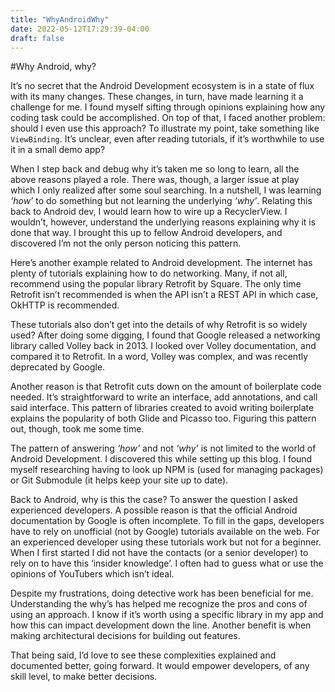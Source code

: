 ```yaml
---
title: "WhyAndroidWhy"
date: 2022-05-12T17:29:39-04:00
draft: false
---
```


#Why Android, why?

It’s no secret that the Android Development ecosystem is in a state of flux with its many changes. These changes, in turn, have made learning it a challenge for me. I found myself sifting through opinions explaining how any coding task could be accomplished. On top of that, I faced another problem: should I even use this approach? To illustrate my point, take something like `ViewBinding`. It’s unclear, even after reading tutorials, if it’s worthwhile to use it in a small demo app?
 
When I step back and debug why it’s taken me so long to learn, all the above reasons played a role. There was, though, a larger issue at play which I only realized after some soul searching. In a nutshell, I was learning *‘how’* to do something but not learning the underlying *‘why’*. Relating this back to Android dev, I would learn how to wire up a RecyclerView. I wouldn’t, however, understand the underlying reasons explaining why it is done that way. I brought this up to fellow Android developers, and discovered I’m not the only person noticing this pattern.
 
Here’s another example related to Android development. The internet has plenty of tutorials explaining how to do networking. Many, if not all, recommend using the popular library Retrofit by Square. The only time Retrofit isn’t recommended is when the API isn’t a REST API in which case, OkHTTP is recommended.
 
These tutorials also don’t get into the details of why Retrofit is so widely used? After doing some digging, I found that Google released a networking library called Volley back in 2013. I looked over Volley documentation, and compared it to Retrofit. In a word, Volley was complex, and was recently deprecated by Google.
 
Another reason is that Retrofit cuts down on the amount of boilerplate code needed. It’s straightforward to write an interface, add annotations, and call said interface. This pattern of libraries created to avoid writing boilerplate explains the popularity of both Glide and Picasso too. Figuring this pattern out, though, took me some time.
 
The pattern of answering *‘how’* and not *‘why’* is not limited to the world of Android Development. I discovered this while setting up this blog. I found myself researching having to look up NPM is (used for managing packages) or Git Submodule (it helps keep your site up to date).
 
Back to Android, why is this the case? To answer the question I asked experienced developers. A possible reason is that the official Android documentation by Google is often incomplete. To fill in the gaps, developers have to rely on unofficial (not by Google) tutorials available on the web. For an experienced developer using these tutorials work but not for a beginner. When I first started I did not have the contacts (or a senior developer) to rely on to have this ‘insider knowledge’. I often had to guess what or use the opinions of YouTubers which isn’t ideal.
 
Despite my frustrations, doing detective work has been beneficial for me. Understanding the why’s has helped me recognize the pros and cons of using an approach. I know if it’s worth using a specific library in my app and how this can impact development down the line. Another benefit is when making architectural decisions for building out features.
 
That being said, I’d love to see these complexities explained and documented better, going forward. It would empower developers, of any skill level, to make better decisions.
